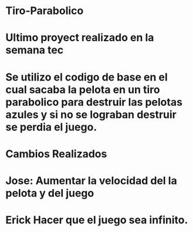 # Tiro-Parabolico
# Ultimo proyect realizado en la semana tec
#   Se utilizo el codigo de base  en el cual sacaba la pelota en un tiro parabolico para destruir las pelotas azules y si no se lograban destruir se perdia el juego.

# Cambios Realizados

#   Jose: Aumentar la velocidad del la pelota y del juego
#   Erick Hacer que el juego sea infinito.
